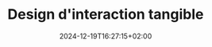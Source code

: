 ---
slug: design-interaction-tangible
title: "Design d'interaction tangible"
layout: presentation
institution:
    heig: 1
    logo: cnam
    short: Cnam
    name: "Conservatoire national des Arts et Métiers"
    web: "https://www.cnam.fr/"
date: 2024-12-19T16:27:15+02:00
frontphoto: "https://images.unsplash.com/photo-1680813999409-b6109c96e554?q=80&w=600"
description: "Une présentation sur le design d'interaction tangible."
slides: [
    ["img", "https://1drv.ms/i/c/50aeab3cfffe3174/IQQKxtQl93VeTazlcWkG6aCgAZ3OTqv4OOD8me1-JBwhcIw"],
    ["img", "https://1drv.ms/i/c/50aeab3cfffe3174/IQSG4iNRnVIVRpAkMg3_usvOAZ23K6gP6W_ZCJhEOYoDLKo"],
    ["img", "https://1drv.ms/i/c/50aeab3cfffe3174/IQTDq_KzGwK9TaKeu-bNVK-KAZR4UAVP-bBiuausTcUu_UE"],
    ["img", "https://1drv.ms/i/c/50aeab3cfffe3174/IQQW0rOtSGzQRoShktelsbUoAdxoGPurTKPZ-5tAwsB7Aqw"],
    ["img", "https://1drv.ms/i/c/50aeab3cfffe3174/IQQfID4aCIfPTbp7AA0Il6N7ARs1YtCUghbY9_4aD8AVtKQ"],
    ["img", "https://1drv.ms/i/c/50aeab3cfffe3174/IQT52PzavSXXTr8p9zMMrP_MAVjAY2f0BJdDwYWJTTh3LQI"],
    ["img", "https://1drv.ms/i/c/50aeab3cfffe3174/IQRfiF8qQzHYT5qODB6vN1_gAdTM1ZY959ZPn3G75wPjpEA"],
    ["img", "https://1drv.ms/i/c/50aeab3cfffe3174/IQSn6CSjidEuRaLPyzuxTvAYAQXuwZ73jq15oZOCEB3LkZs"],
    ["img", "https://1drv.ms/i/c/50aeab3cfffe3174/IQQqvqIt70dMQ5f0eQDnQ26qAXV88skSu4l-3De9z1SDDsQ"],
    ["img", "https://1drv.ms/i/c/50aeab3cfffe3174/IQRCBctxkYZgQJvaBG9hBIO6Ad6ERdMBIODlhNubJBKqv6s"],
    ["img", "https://1drv.ms/i/c/50aeab3cfffe3174/IQR3DhvB2exQQKx1iPLJsisJAWQkqbTUXuXclpbge_LDYSI"],
    ["img", "https://1drv.ms/i/c/50aeab3cfffe3174/IQQYaCaNEsjpRL3DKHhYpRMIAXPle74Jqd_JuiQFbwpsifk"],
    ["img", "https://1drv.ms/i/c/50aeab3cfffe3174/IQTtmmeUzKzDR7H3UI75p-U7AdoR_2FXj2XqxrQwPVwClvU"],
    ["img", "https://1drv.ms/i/c/50aeab3cfffe3174/IQQz94Uj4fBoTK8q1XNRWPoaAS0FYVTPpf-Ujm-OVW_gJHk"],
    ["img", "https://1drv.ms/i/c/50aeab3cfffe3174/IQQNDrDrUzvtSo7DCvFusKBJAQxNAElfxYmEF-sB2LbZxHk"],
    ["img", "https://1drv.ms/i/c/50aeab3cfffe3174/IQTaa5B7H_dAQK-Pp6zAA4S2AR4Ay8V8agVi3UycUJu_t0c"],
    ["img", "https://1drv.ms/i/c/50aeab3cfffe3174/IQQb3QLHSbD2QKWjOIpM6MKHAUiAGHnmlwR-udr73C3LFpc"],
    ["img", "https://1drv.ms/i/c/50aeab3cfffe3174/IQSkpq2uPeoDQZoFUuSRHUPFAa_3wnxZBQaqpqPu-f6Rd8s"],
    ["img", "https://1drv.ms/i/c/50aeab3cfffe3174/IQQQbV7qp2TrSoT_-ihSPRyFAVtTA80J4yKX1Z74q2mkfIk"],
    ["img", "https://1drv.ms/i/c/50aeab3cfffe3174/IQTGPdT8REfrQ758p64pt-9YAaS7ZfwoPZME4PRUu4U_Gi8"],
    ["img", "https://1drv.ms/i/c/50aeab3cfffe3174/IQR6oOxvJyLgQ71Ro1pbAA6qAd144eHmlw1wslZvxRzKQd4"],
    ["img", "https://1drv.ms/i/c/50aeab3cfffe3174/IQQrUUI88mLjRI6_wjTmxHv3AQw9DSFmCump66bVv6ybHEw"],
    ["img", "https://1drv.ms/i/c/50aeab3cfffe3174/IQTTV73Ju_CwR4Yve6IS6b6PAcE2jKelWEJ9v7xDCEcdCpg"],
    ["img", "https://1drv.ms/i/c/50aeab3cfffe3174/IQTRkIoHkZ5HTJ8FU7JteHLOARIIwO5RZPuy7f9h-zxB718"],
    ["img", "https://1drv.ms/i/c/50aeab3cfffe3174/IQSxsaXge0HeT6LHpkFnUr_cAdN0udhiHMz7I9nIeBEBfE0"],
    ["img", "https://1drv.ms/i/c/50aeab3cfffe3174/IQTqWYgVj8j_TI8v2lVc46FzAdRqWmQ0IuRpruevWhiJ3zs"],
    ["img", "https://1drv.ms/i/c/50aeab3cfffe3174/IQScOd6MACz_SL3Mo_YmlhVJAfBzwAuiqddO1r6u0Ftl7MA"],
    ["img", "https://1drv.ms/i/c/50aeab3cfffe3174/IQTHi1gbmzvWQr93MUPm0yFNAVjAPGDBerJ9EbMzwKyceuI"],
    ["img", "https://1drv.ms/i/c/50aeab3cfffe3174/IQSaxTHFkIiTTJKV8Z5yRzsvAQooxXIwD1HJyIbrZjzUuIw"],
    ["img", "https://1drv.ms/i/c/50aeab3cfffe3174/IQRY2C9NBstVQon8569HvZneAVFOiKfWJaSkCKN6k_H4DHQ"],
    ["img", "https://1drv.ms/i/c/50aeab3cfffe3174/IQT1bPw7br0XQ6ewUgC-S5RHAed66B9HzkS5X2XhN6mfNgU"]
]
---
